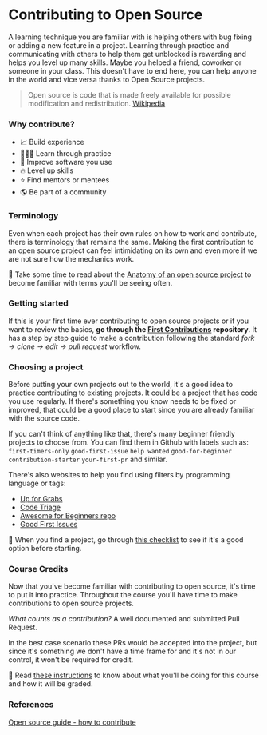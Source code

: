# Contributing to Open Source

A learning technique you are familiar with is helping others with bug fixing or adding a new feature in a project. Learning through practice and communicating with others to help them get unblocked is rewarding and helps you level up many skills. Maybe you helped a friend, coworker or someone in your class. This doesn't have to end here, you can help anyone in the world and vice versa thanks to Open Source projects.

> Open source is code that is made freely available for possible modification and redistribution.
> [Wikipedia](https://en.wikipedia.org/wiki/Open_source)

### Why contribute?

- 📈 Build experience
- 👩🏻‍💻 Learn through practice
- 💯 Improve software you use
- 🔥 Level up skills
- ⭐️ Find mentors or mentees
- 🌎 Be part of a community

### Terminology

Even when each project has their own rules on how to work and contribute, there is terminology that remains the same. Making the first contribution to an open source project can feel intimidating on its own and even more if we are not sure how the mechanics work.

📖 Take some time to read about the [Anatomy of an open source project](https://opensource.guide/how-to-contribute/#anatomy-of-an-open-source-project) to become familiar with terms you'll be seeing often.

### Getting started

If this is your first time ever contributing to open source projects or if you want to review the basics, **go through the [First Contributions](https://github.com/firstcontributions/first-contributions) repository**. It has a step by step guide to make a contribution following the standard *fork → clone → edit → pull request* workflow.

### Choosing a project

Before putting your own projects out to the world, it's a good idea to practice contributing to existing projects. It could be a project that has code you use regularly. If there's something you know needs to be fixed or improved, that could be a good place to start since you are already familiar with the source code.

If you can't think of anything like that, there's many beginner friendly projects to choose from. You can find them in Github with labels such as: `first-timers-only` `good-first-issue` `help wanted` `good-for-beginner` `contribution-starter` `your-first-pr` and similar.

There's also websites to help you find using filters by programming language or tags:

- [Up for Grabs](https://up-for-grabs.net/#/)
- [Code Triage](https://www.codetriage.com)
- [Awesome for Beginners repo](https://github.com/MunGell/awesome-for-beginners)
- [Good First Issues](https://goodfirstissues.com)

📖 When you find a project, go through [this checklist](https://opensource.guide/how-to-contribute/#a-checklist-before-you-contribute) to see if it's a good option before starting.

### Course Credits

Now that you've become familiar with contributing to open source, it's time to put it into practice. Throughout the course you'll have time to make contributions to open source projects.

*What counts as a contribution?*
A well documented and submitted Pull Request.

In the best case scenario these PRs would be accepted into the project, but since it's something we don't have a time frame for and it's not in our control, it won't be required for credit.

📖 Read [these instructions](Assignments/OSProject/Instructions.md) to know about what you'll be doing for this course and how it will be graded.

### References

[Open source guide - how to contribute](https://opensource.guide/how-to-contribute/)
